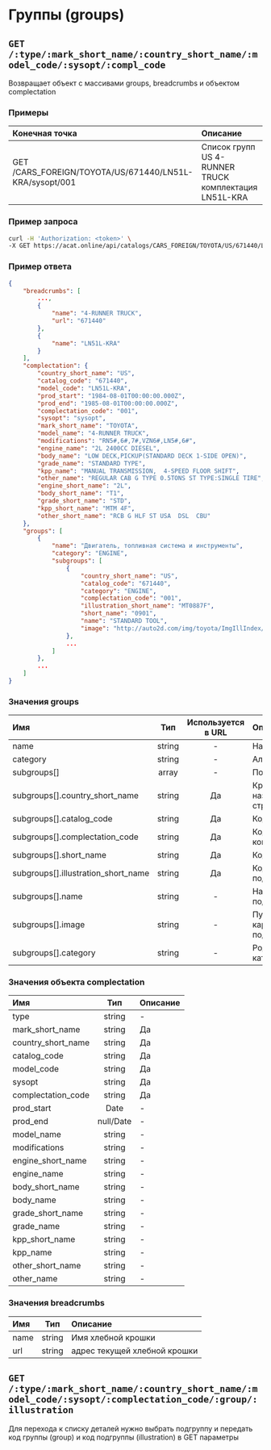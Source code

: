 # Группы (groups)

## `GET /:type/:mark_short_name/:country_short_name/:model_code/:sysopt/:compl_code`

Возвращает объект с массивами groups, breadcrumbs и объектом complectation

### Примеры

| Конечная точка | Описание |
| :---- | :--------------- |
| GET /CARS_FOREIGN/TOYOTA/US/671440/LN51L-KRA/sysopt/001 | Список групп US 4-RUNNER TRUCK комплектация LN51L-KRA |

### Пример запроса

```bash
curl -H 'Authorization: <token>' \
-X GET https://acat.online/api/catalogs/CARS_FOREIGN/TOYOTA/US/671440/LN51L-KRA/sysopt/001
```

### Пример ответа

```json
{
    "breadcrumbs": [
        ...,
        {
            "name": "4-RUNNER TRUCK",
            "url": "671440"
        },
        {
            "name": "LN51L-KRA"
        }
    ],
    "complectation": {
        "country_short_name": "US",
        "catalog_code": "671440",
        "model_code": "LN51L-KRA",
        "prod_start": "1984-08-01T00:00:00.000Z",
        "prod_end": "1985-08-01T00:00:00.000Z",
        "complectation_code": "001",
        "sysopt": "sysopt",
        "mark_short_name": "TOYOTA",
        "model_name": "4-RUNNER TRUCK",
        "modifications": "RN5#,6#,7#,VZN6#,LN5#,6#",
        "engine_name": "2L 2400CC DIESEL",
        "body_name": "LOW DECK,PICKUP(STANDARD DECK 1-SIDE OPEN)",
        "grade_name": "STANDARD TYPE",
        "kpp_name": "MANUAL TRANSMISSION,  4-SPEED FLOOR SHIFT",
        "other_name": "REGULAR CAB G TYPE 0.5TONS ST TYPE:SINGLE TIRE",
        "engine_short_name": "2L",
        "body_short_name": "T1",
        "grade_short_name": "STD",
        "kpp_short_name": "MTM 4F",
        "other_short_name": "RCB G HLF ST USA  DSL  CBU"
    },
    "groups": [
        {
            "name": "Двигатель, топливная система и инструменты",
            "category": "ENGINE",
            "subgroups": [
                {
                    "country_short_name": "US",
                    "catalog_code": "671440",
                    "category": "ENGINE",
                    "complectation_code": "001",
                    "illustration_short_name": "MT0887F",
                    "short_name": "0901",
                    "name": "STANDARD TOOL",
                    "image": "http://auto2d.com/img/toyota/ImgIllIndex/US/671440/MT0887F.png"
                },
                ...
            ]
        },
        ...
    ]
}
```

### Значения groups

| Имя | Тип | Используется в URL | Описание |
| :---- | :------: | :------: | :--------------- |
| name | string | - | Наименование  |
| category | string | - | Алиас группы |
| subgroups[] | array | - | Подгруппы |
| subgroups[].country_short_name | string | Да | Краткое название страны |
| subgroups[].catalog_code | string | Да | Код каталога |
| subgroups[].complectation_code | string | Да | Код комплектации |
| subgroups[].short_name | string | Да | Код группы |
| subgroups[].illustration_short_name | string | Да | Код подгруппы |
| subgroups[].name | string | - | Название подгруппы |
| subgroups[].image | string | - | Путь до картинки подгруппы |
| subgroups[].category | string | - | Родительская категория |

### Значения объекта complectation

| Имя | Тип | Описание |
| :---- | :------: | :--------------- |
| type | string | - | Тип машины (в данном каталоге только CARS_FOREIGN - легковые иномарки) |
| mark_short_name | string | Да | Краткое название марки (TOYOTA или LEXUS) |
| country_short_name | string | Да | Сокращение страны (например: US / JP ) |
| catalog_code | string | Да | Код каталога |
| model_code | string | Да | Код модели |
| sysopt | string | Да |  |
| complectation_code | string | Да | Код комплектации  |
| prod_start | Date | - | Дата производства "от" |
| prod_end | null/Date | - | Дата производства "до" |
| model_name | string | - | Наименование модели |
| modifications | string | - | Модификации |
| engine_short_name | string | - | Краткое наименование двигателя |
| engine_name | string | - | Двигатель |
| body_short_name | string | - | Краткое наименование кузова |
| body_name | string | - | Кузов |
| grade_short_name | string | - | Краткое наименование класса |
| grade_name | string | - | Класс |
| kpp_short_name | string | - | Краткое наименование КПП |
| kpp_name | string | - | КПП |
| other_short_name | string | - | Другая краткая информация |
| other_name | string | - | Другое |

### Значения breadcrumbs

| Имя | Тип | Описание |
| :---- | :------: | :--------------- |
| name | string | Имя хлебной крошки |
| url | string | адрес текущей хлебной крошки |

## `GET /:type/:mark_short_name/:country_short_name/:model_code/:sysopt/:complectation_code/:group/:illustration`

Для перехода к списку деталей нужно выбрать подгруппу и передать код группы (group) и код подгруппы (illustration) в GET параметры


